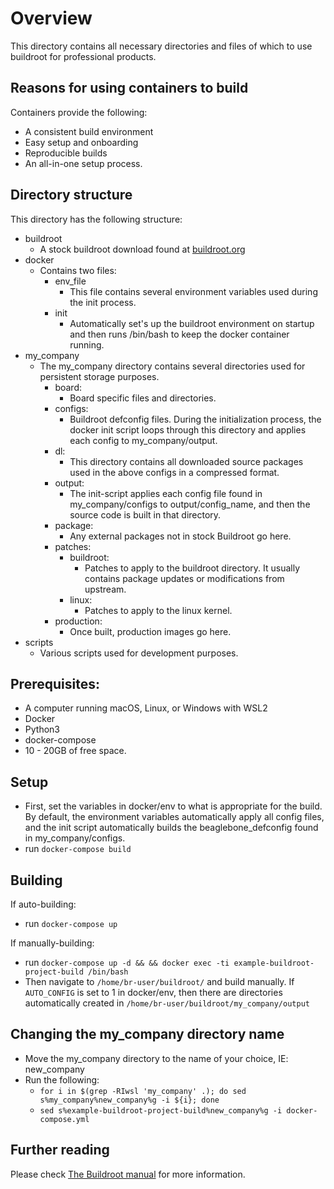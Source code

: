 # Overview
This directory contains all necessary directories and files of which to use buildroot for professional products.

## Reasons for using containers to build
Containers provide the following:
  - A consistent build environment
  - Easy setup and onboarding
  - Reproducible builds
  - An all-in-one setup process.

## Directory structure
This directory has the following structure:
  - buildroot
    - A stock buildroot download found at [buildroot.org](https://buildroot.org/) 
  - docker
    - Contains two files:
      - env_file
        - This file contains several environment variables used during the init process.
      - init
        - Automatically set's up the buildroot environment on startup and then runs /bin/bash to keep the docker container running.
  - my_company
    - The my_company directory contains several directories used for persistent storage purposes.
        - board:
          - Board specific files and directories.
        - configs:
          - Buildroot defconfig files. During the initialization process, the docker init script loops through this directory and applies each config to my_company/output.
        - dl:
          - This directory contains all downloaded source packages used in the above configs in a compressed format.
        - output:
          - The init-script applies each config file found in my_company/configs to output/config_name, and then the source code is built in that directory.
        - package:
          - Any external packages not in stock Buildroot go here.
        - patches:
          - buildroot:
            - Patches to apply to the buildroot directory. It usually contains package updates or modifications from upstream.
          - linux:
            - Patches to apply to the linux kernel.
        - production:
          - Once built, production images go here.
  - scripts
    - Various scripts used for development purposes.

## Prerequisites:
- A computer running macOS, Linux, or Windows with WSL2
- Docker
- Python3
- docker-compose
- 10 - 20GB of free space.

## Setup
  - First, set the variables in docker/env to what is appropriate for the build.
    By default, the environment variables automatically apply all config files, and the init script automatically builds the beaglebone_defconfig found in my_company/configs.
  - run `docker-compose build`

## Building
If auto-building:
  - run `docker-compose up`

If manually-building:
  - run `docker-compose up -d && && docker exec -ti example-buildroot-project-build /bin/bash`
  - Then navigate to `/home/br-user/buildroot/` and build manually. If `AUTO_CONFIG` is set to 1
    in docker/env, then there are directories automatically created in `/home/br-user/buildroot/my_company/output`

## Changing the my_company directory name
  - Move the my_company directory to the name of your choice, IE: new_company
  - Run the following:
    - `for i in $(grep -RIwsl 'my_company' .); do sed s%my_company%new_company%g -i ${i}; done`
    - `sed s%example-buildroot-project-build%new_company%g -i docker-compose.yml`

## Further reading
Please check [The Buildroot manual](https://buildroot.org/downloads/manual/manual.html) for more information.
